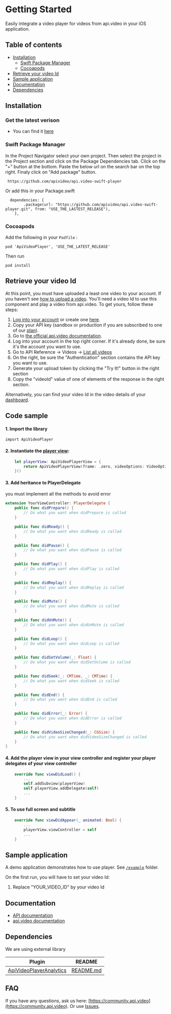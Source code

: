 # Getting Started

Easily integrate a video player for videos from api.video in your iOS
application.

## Table of contents
- [Installation](#installation)
    - [Swift Package Manager](#swift-package-manager)
    - [Cocoapods](#cocoapods)
- [Retrieve your video Id](#retrieve-your-video-id)
- [Sample application](#sample-application)
- [Documentation](#documentation)
- [Dependencies](#dependencies)

## Installation

### Get the latest verison
- You can find it [here](https://github.com/apivideo/api.video-swift-player/releases)

### Swift Package Manager
In the Project Navigator select your own project. Then select the project in the Project section and click on the Package Dependencies tab. Click on the "+" button at the bottom. Paste the below url on the search bar on the top right. Finaly click on "Add package" button.

```
 https://github.com/apivideo/api.video-swift-player
```
Or add this in your Package.swift
```
  dependencies: [
        .package(url: "https://github.com/apivideo/api.video-swift-player.git", from: "USE_THE_LASTEST_RELEASE"),
    ],
```

### Cocoapods
Add the following in your `Podfile` :
```
pod 'ApiVideoPlayer', 'USE_THE_LATEST_RELEASE'
```

Then run 
```
pod install
```

## Retrieve your video Id

At this point, you must have uploaded a least one video to your account. If you haven't
see [how to upload a video](https://docs.api.video/docs/upload-a-video-regular-upload). You'll need
a video Id to use this component and play a video from api.video. To get yours, follow these steps:

1. [Log into your account](https://dashboard.api.video/login) or create
   one [here](https://dashboard.api.video/register).
2. Copy your API key (sandbox or production if you are subscribed to one of
   our [plan](https://api.video/pricing)).
3. Go to [the official api.video documentation](https://docs.api.video/docs).
4. Log into your account in the top right corner. If it's already done, be sure it's the account you
   want to use.
5. Go to API Reference -> Videos -> [List all videos](https://docs.api.video/reference/list-videos)
6. On the right, be sure the "Authentication" section contains the API key you want to use.
7. Generate your upload token by clicking the "Try It!" button in the right section
8. Copy the "videoId" value of one of elements of the response in the right section.

Alternatively, you can find your video Id in the video details of
your [dashboard](https://dashboard.api.video).

## Code sample

#### 1. Import the library 

```
import ApiVideoPlayer
```

#### 2. Instantiate the [player view](``ApiVideoPlayerView``):

```swift
    let playerView: ApiVideoPlayerView = {
        return ApiVideoPlayerView(frame: .zero, videoOptions: VideoOptions(videoId: "YOUR_VIDEO_ID", videoType: .vod)) // for private video VideoOptions(videoId: "YOUR_VIDEO_ID", videoType: .vod, token: "YOUR_PRIVATE_VIDEO_TOKEN")
    }()
```

#### 3. Add heritance to PlayerDelegate
you must implement all the methods to avoid error

```swift
extension YourViewController: PlayerDelegate {
    public func didPrepare() {
        // Do what you want when didPrepare is called
    }

    public func didReady() {
        // Do what you want when didReady is called
    }

    public func didPause() {
        // Do what you want when didPause is called
    }

    public func didPlay() {
        // Do what you want when didPlay is called
    }

    public func didReplay() {
        // Do what you want when didReplay is called
    }

    public func didMute() {
        // Do what you want when didMute is called
    }

    public func didUnMute() {
        // Do what you want when didUnMute is called
    }

    public func didLoop() {
        // Do what you want when didLoop is called
    }

    public func didSetVolume(_: Float) {
        // Do what you want when didSetVolume is called
    }

    public func didSeek(_: CMTime, _: CMTime) {
        // Do what you want when didSeek is called
    }

    public func didEnd() {
        // Do what you want when didEnd is called
    }

    public func didError(_: Error) {
        // Do what you want when didError is called
    }

    public func didVideoSizeChanged(_: CGSize) {
        // Do what you want when didVideoSizeChanged is called
    }
}
```

#### 4. Add the player view in your view controller and register your player delegates of your view controller

```swift
    override func viewDidLoad() {
        ...
        self.addSubview(playerView)
        self.playerView.addDelegate(self)
        ...
    }
```

#### 5. To use full screen and subtitle
```swift
    override func viewDidAppear(_ animated: Bool) {
        ...
        playerView.viewController = self
        ...
    }
```

## Sample application

A demo application demonstrates how to use player.
See [`/example`](https://github.com/apivideo/api.video-swift-player/tree/main/Examples)
folder.

On the first run, you will have to set your video Id:
1. Replace "YOUR_VIDEO_ID" by your video Id

## Documentation

* [API documentation](https://apivideo.github.io/api.video-swift-player/documentation/apivideoplayer/)
* [api.video documentation](https://docs.api.video)

## Dependencies

We are using external library

| Plugin | README |
| ------ | ------ |
| [ApiVideoPlayerAnalytics](https://github.com/apivideo/api.video-ios-player-analytics) | [README.md](https://github.com/apivideo/api.video-ios-player-analytics#readme) |

## FAQ

If you have any questions, ask us here: [https://community.api.video](https://community.api.video).
Or use [Issues](https://github.com/apivideo/api.video-ios-player-analytics/issues).


